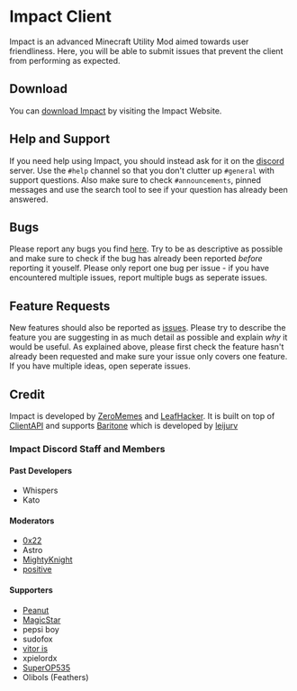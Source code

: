 # Impact Client

Impact is an advanced Minecraft Utility Mod aimed towards user friendliness.
Here, you will be able to submit issues that prevent the client from performing as expected.

## Download

You can [download Impact][download] by visiting the Impact Website.

## Help and Support

If you need help using Impact, you should instead ask for it on the [discord] server. Use the `#help` channel so that you don't clutter up `#general` with support questions. Also make sure to check `#announcements`, pinned messages and use the search tool to see if your question has already been answered.

## Bugs

Please report any bugs you find [here][issues]. Try to be as descriptive as possible and make sure to check if the bug has already been reported _before_ reporting it youself. Please only report one bug per issue - if you have encountered multiple issues, report multiple bugs as seperate    issues.

## Feature Requests

New features should also be reported as [issues]. Please try to describe the feature you are suggesting in as much detail as possible and explain _why_ it would be useful. As explained above, please first check the feature hasn't already been requested and make sure your issue only covers one feature. If you have multiple ideas, open seperate issues.

## Credit

   Impact is developed by [ZeroMemes] and [LeafHacker]. It is built on top of [ClientAPI] and supports [Baritone] which is developed by [leijurv]

### Impact Discord Staff and Members

#### Past Developers

* Whispers 
* Kato

#### Moderators

* [0x22]          
* Astro           
* [MightyKnight]  
* [positive]      

#### Supporters

* [Peanut]
* [MagicStar]      
* pepsi boy        
* sudofox
* [vitor is]       
* xpielordx        
* [SuperOP535]
* Olibols (Feathers)


<!--info not bothered to add (for peanut only)
Big Contributor to Impact, Developer of Future
Helper and Contributor to Impact
Very active helper and supporter on the discord
Helper and Supporter on Discord and Github
Long term member on discord, active member and contributor
| Really early contributor, Emotional Support 
| The pepsi god
 One of the oldest Contributors, not active anymore
 | Very active Helper on Discord and Github
  -->

<!-- External links -->
[website]: https://impactdevelopment.github.io
[download]: https://impactdevelopment.github.io/#download
[discord]: https://discord.gg/YFhR2Ab

<!-- GitHub links -->
[issues]: https://github.com/ImpactDevelopment/ImpactClient/issues
[ClientAPI]: https://github.com/ImpactDevelopment/ClientAPI
[Baritone]: https://github.com/cabaletta/baritone

<!-- Users -->
[ZeroMemes]: https://github.com/ZeroMemes
[LeafHacker]: https://github.com/LeafHacker
[leijurv]: https://github.com/leijurv

[Peanut]: https://github.com/zPeanut
[MagicStar]: https://github.com/MagicStarIsntGay
[vitor is]: https://github.com/VitorISs
[MightyKnight]: https://github.com/MightyKnight
[positive]: https://github.com/hugohindi
[0x22]: https://github.com/0-x-2-2
[SuperOP535]: https://github.com/SuperOP535
